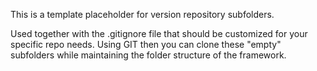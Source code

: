This is a template placeholder for version repository subfolders.

Used together with the .gitignore file that should be customized for your specific repo needs.
Using GIT then you can clone these "empty" subfolders while maintaining the folder structure of the framework.